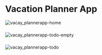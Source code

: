 # Vacation Planner App

![vacay_plannerapp-home](https://github.com/rookiebehaviour/VacationPlanner/assets/75797321/4d3e71e9-16c3-40b1-aa88-28ee21da290f)

###

![vacay_plannerapp-todo-empty](https://github.com/rookiebehaviour/VacationPlanner/assets/75797321/ee7ba541-7b14-4050-bd00-7add7134c001)

###

![vacay_plannerapp-todo](https://github.com/rookiebehaviour/VacationPlanner/assets/75797321/37cc0e3a-ca45-4d9d-97a6-ef8abd2e3b0a)
